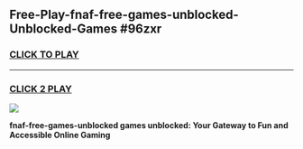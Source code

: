 
## Free-Play-fnaf-free-games-unblocked-Unblocked-Games #96zxr
<h3>
<a href="https://news.freeplayer.one?title=fnaf-free-games-unblocked&ref=8M">CLICK TO PLAY</a></h3>
<hr>

<h3>
<a href="https://news.freeplayer.one?title=fnaf-free-games-unblocked&ref=8M">CLICK 2 PLAY</a>
  
</h3>

<a href="https://news.freeplayer.one?title=fnaf-free-games-unblocked&ref=8M"><img src="https://clearcache.store/games.png"></a>


**fnaf-free-games-unblocked games unblocked: Your Gateway to Fun and Accessible Online Gaming**
